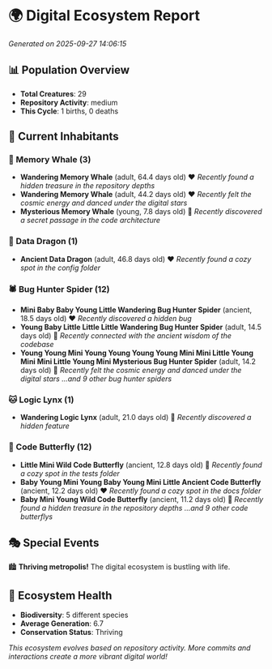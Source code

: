 # 🌍 Digital Ecosystem Report
*Generated on 2025-09-27 14:06:15*

## 📊 Population Overview
- **Total Creatures**: 29
- **Repository Activity**: medium
- **This Cycle**: 1 births, 0 deaths

## 👥 Current Inhabitants

### 🐋 Memory Whale (3)
- **Wandering Memory Whale** (adult, 64.4 days old) ❤️
  *Recently found a hidden treasure in the repository depths*
- **Wandering Memory Whale** (adult, 44.2 days old) ❤️
  *Recently felt the cosmic energy and danced under the digital stars*
- **Mysterious Memory Whale** (young, 7.8 days old) 💚
  *Recently discovered a secret passage in the code architecture*

### 🐉 Data Dragon (1)
- **Ancient Data Dragon** (adult, 46.8 days old) ❤️
  *Recently found a cozy spot in the config folder*

### 🕷️ Bug Hunter Spider (12)
- **Mini Baby Baby Young Little Wandering Bug Hunter Spider** (ancient, 18.5 days old) ❤️
  *Recently discovered a hidden bug*
- **Young Baby Little Little Little Wandering Bug Hunter Spider** (adult, 14.5 days old) 💛
  *Recently connected with the ancient wisdom of the codebase*
- **Young Young Mini Young Young Young Young Mini Mini Little Young Mini Mini Little Young Mini Mysterious Bug Hunter Spider** (adult, 14.2 days old) 💚
  *Recently felt the cosmic energy and danced under the digital stars*
  *...and 9 other bug hunter spiders*

### 🐱 Logic Lynx (1)
- **Wandering Logic Lynx** (adult, 21.0 days old) 💚
  *Recently discovered a hidden feature*

### 🦋 Code Butterfly (12)
- **Little Mini Wild Code Butterfly** (ancient, 12.8 days old) 💛
  *Recently found a cozy spot in the tests folder*
- **Baby Young Mini Young Baby Young Mini Little Ancient Code Butterfly** (ancient, 12.2 days old) ❤️
  *Recently found a cozy spot in the docs folder*
- **Baby Mini Young Wild Code Butterfly** (ancient, 11.2 days old) 💛
  *Recently found a hidden treasure in the repository depths*
  *...and 9 other code butterflys*

## 🎭 Special Events

🏙️ **Thriving metropolis!** The digital ecosystem is bustling with life.

## 🔬 Ecosystem Health
- **Biodiversity**: 5 different species
- **Average Generation**: 6.7
- **Conservation Status**: Thriving

*This ecosystem evolves based on repository activity. More commits and interactions create a more vibrant digital world!*